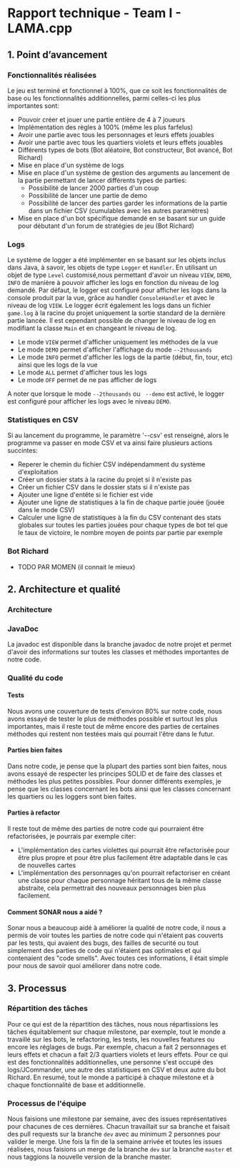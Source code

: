 # Rapport technique - Team I - LAMA.cpp

## 1. Point d’avancement

<!---un résumé des fonctionnalités réalisées sur tout le jeu (couverture des règles du jeu
indépendamment de ce qui était demandé cette semaine), et éventuellement la liste de ce
qui n'a pas été fait. -->

### Fonctionnalités réalisées

Le jeu est terminé et fonctionnel à 100%, que ce soit les fonctionnalités de base ou les fonctionnalités additionnelles, parmi celles-ci les plus importantes sont:
- Pouvoir créer et jouer une partie entière de 4 à 7 joueurs
- Implémentation des règles à 100% (même les plus farfelus)
- Avoir une partie avec tous les personnages et leurs effets jouables
- Avoir une partie avec tous les quartiers violets et leurs effets jouables
- Différents types de bots (Bot aléatoire, Bot constructeur, Bot avancé, Bot Richard)
- Mise en place d'un système de logs
- Mise en place d'un système de gestion des arguments au lancement de la partie permettant de lancer différents types de parties:
  - Possibilité de lancer 2000 parties d'un coup
  - Possibilité de lancer une partie de demo
  - Possibilité de lancer des parties garder les informations de la partie dans un fichier CSV (cumulables avec les autres paramètres)
- Mise en place d'un bot spécifique demandé en se basant sur un guide pour débutant d'un forum de stratégies de jeu (Bot Richard)

<!---un résumé de ce qui a été fait pour les logs (en quelques lignes max, quels choix ont été
faits pour les réaliser) -->
### Logs
Le système de logger a été implémenter en se basant sur les objets inclus dans Java, à savoir, les objets de type ```Logger``` et ```Handler```.
En utilisant un objet de type ```Level``` customisé,nous permettant d'avoir un niveau `VIEW`, `DEMO`, `INFO` de manière à pouvoir afficher les 
logs en fonction du niveau de log demandé.
Par défaut, le logger est configuré pour afficher les logs dans la console produit par la vue, grâce au handler ```ConsoleHandler``` et avec le niveau de log ```VIEW```.
Le logger écrit également les logs dans un fichier ```game.log``` à la racine du projet uniquement la sortie standard de la dernière partie lancée.
Il est cependant possible de changer le niveau de log en modifiant la classe ```Main``` et en changeant le niveau de log.
- Le mode ```VIEW``` permet d'afficher uniquement les méthodes de la vue
- Le mode ```DEMO``` permet d'afficher l'affichage du mode `--2thousands`
- Le mode ```INFO``` permet d'afficher les logs de la partie (début, fin, tour, etc) ainsi que les logs de la vue
- Le mode ```ALL``` permet d'afficher tous les logs
- Le mode ```OFF``` permet de ne pas afficher de logs

A noter que lorsque le mode ```--2thousands``` ou ``` --demo``` est activé, le logger est configuré pour afficher les logs avec le niveau ```DEMO```.

<!--- un résumé de ce qui a été fait pour les statistiques en CSV (en quelques lignes max, quels
choix ont été faits pour les réaliser) -->
### Statistiques en CSV
Si au lancement du programme, le paramètre '--csv' est renseigné, alors le programme va passer en mode CSV et va ainsi faire plusieurs actions succintes: 
- Reperer le chemin du fichier CSV indépendamment du système d'exploitation
- Créer un dossier stats à la racine du projet si il n'existe pas
- Créer un fichier CSV dans le dossier stats si il n'existe pas
- Ajouter une ligne d'entête si le fichier est vide
- Ajouter une ligne de statistiques à la fin de chaque partie jouée (jouée dans le mode CSV)
- Calculer une ligne de statistiques à la fin du CSV contenant des stats globales sur toutes les parties jouées pour chaque types de bot tel que le taux de victoire, le nombre moyen de points par partie par exemple

<!---un résumé de ce qui a été fait pour le bot spécifique demandé, et éventuellement une
comparaison avec votre meilleur bot et une analyse de pourquoi celui qui gagne est le
meilleur -->
### Bot Richard
- TODO PAR MOMEN (il connait le mieux)

## 2. Architecture et qualité

<!--- Comment est faite l'architecture du projet ? Et quels choix vous ont amené à la réaliser
ainsi ? -->
### Architecture

<!---Où trouver les infos (de la java doc, de la doc sur les points et les classes importants ?) -->
###  JavaDoc
La javadoc est disponible dans la branche javadoc de notre projet et permet d'avoir des informations sur toutes les classes et méthodes importantes de notre code.


<!---Etat de la base de code : quelles parties sont bien faites ? Quelles parties sont à refactor et
pourquoi ? Comment la sortie SONAR le montre-elle (ou pas) ? -->
### Qualité du code

#### Tests

Nous avons une couverture de tests d'environ 80% sur notre code, nous avons essayé de tester le plus de méthodes possible
et surtout les plus importantes, mais il reste tout de même encore des parties de certaines méthodes qui restent non testées mais qui pourrait l'être dans le futur.

#### Parties bien faites

Dans notre code, je pense que la plupart des parties sont bien faites, nous avons essayé de respecter les principes SOLID et de faire des classes et méthodes les plus petites possibles.
Pour donner différents exemples, je pense que les classes concernant les bots ainsi que les classes concernant les quartiers ou les loggers sont bien faites.

#### Parties à refactor

Il reste tout de même des parties de notre code qui pourraient être refactorisées, je pourrais par exemple citer:
- L'implémentation des cartes violettes qui pourrait être refactorisée pour être plus propre et pour être plus facilement être adaptable dans le cas de nouvelles cartes
- L'implémentation des personnages qu'on pourrait refactoriser en créant une classe pour chaque personnage héritant tous de la même classe abstraite, cela permettrait des nouveaux personnages bien plus facilement.

#### Comment SONAR nous a aidé ?

Sonar nous a beaucoup aidé à améliorer la qualité de notre code, il nous a permis de voir toutes les parties de notre code qui n'étaient pas couverts par les tests, qui avaient des bugs, des failles de securité ou tout simplement des parties de code qui n'étaient pas optimales et qui contenaient des "code smells".
Avec toutes ces informations, il était simple pour nous de savoir quoi améliorer dans notre code.

## 3. Processus

<!---Qui est responsable de quoi / qui a fait quoi ? -->
### Répartition des tâches
Pour ce qui est de la répartition des tâches, nous nous répartissions les tâches équitablement sur chaque milestone, par exemple, tout le monde a travaillé sur les bots, le refactoring, les tests, les nouvelles features ou encore les réglages de bugs.
Par exemple, chacun a fait 2 personnages et leurs effets et chacun a fait 2/3 quartiers violets et leurs effets.
Pour ce qui est des fonctionnalités additionnelles, une personne s'est occupé des logs/JCommander, une autre des statistiques en CSV et deux autre du bot Richard.
En resumé, tout le monde a participé à chaque milestone et à chaque fonctionnalité de base et additionnelle.

<!---Quel est le process de l'équipe (comment git est utilisé, branching strategy)-->
### Processus de l'équipe
Nous faisions une milestone par semaine, avec des issues représentatives pour chacunes de ces dernières.
Chacun travaillait sur sa branche et faisait des pull requests sur la branche ```dev``` avec au minimum 2 personnes pour valider le merge.
Une fois la fin de la semaine arrivée et toutes les issues réalisées, nous faisions un merge de la branche ```dev``` sur la branche ```master``` et nous taggions la nouvelle version de la branche master.